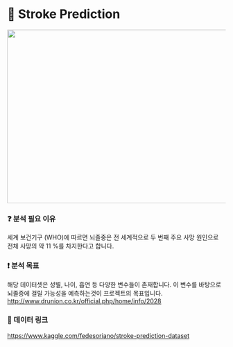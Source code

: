 # :hospital: Stroke Prediction 

<center><img src="https://user-images.githubusercontent.com/55734436/112008591-f6e51500-8b68-11eb-9a6e-1023414cae56.png" width="600" height="400"></center>


### :question: 분석 필요 이유
세계 보건기구 (WHO)에 따르면 뇌졸중은 전 세계적으로 두 번째 주요 사망 원인으로 전체 사망의 약 11 %를 차지한다고 합니다.  

### :exclamation: 분석 목표
해당 데이터셋은 성별, 나이, 흡연 등 다양한 변수들이 존재합니다. 이 변수를 바탕으로 뇌졸증에 걸릴 가능성을 예측하는것이 프로젝트의 목표입니다.
http://www.drunion.co.kr/official.php/home/info/2028

### :paperclip: 데이터 링크
https://www.kaggle.com/fedesoriano/stroke-prediction-dataset






